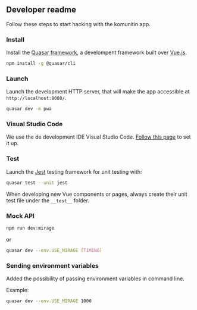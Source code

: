 ## Developer readme

Follow these steps to start hacking with the komunitin app.

### Install

Install the [Quasar framework](https://quasar.dev/), a develompent framework built over [Vue.js](https://vuejs.org/).

```bash
npm install -g @quasar/cli
```

### Launch

Launch the development HTTP server, that will make the app accessible at `http://localhost:8080/`.

```bash
quasar dev -m pwa
```

### Visual Studio Code

We use the de development IDE Visual Studio Code. [Follow this page](https://quasar.dev/start/vs-code-configuration) to set it up.

### Test

Launch the [Jest](https://jestjs.io/) testing framework for unit testing with:

```bash
quasar test --unit jest
```

When developing new Vue components or pages, always create their unit test file under the `__test__` folder.

### Mock API

```bash
npm run dev:mirage
```

or 

```bash
quasar dev --env.USE_MIRAGE [TIMING]
```

### Sending environment variables

Added the possibility of passing environment variables in command line.

Example:

```bash
quasar dev --env.USE_MIRAGE 1000
```
